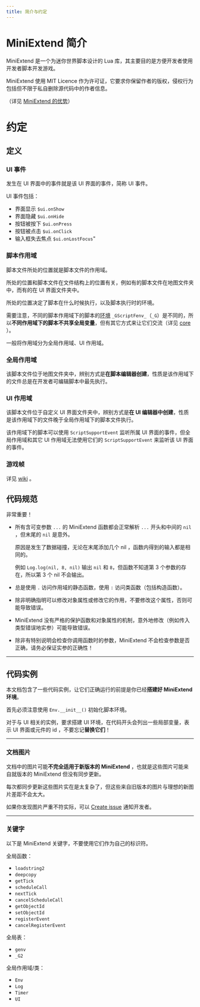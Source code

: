 ```yaml
---
title: 简介与约定
---
```




# MiniExtend 简介

MiniExtend 是一个为<span title="理论上支持任何使用迷你世界引擎的软件，例如迷你编程">迷你世界</span>脚本设计的 Lua 库，其主要目的是方便开发者使用开发者脚本开发游戏。

MiniExtend 使用 MIT Licence 作为许可证，它要求你保留作者的版权，侵权行为包括但不限于私自删除源代码中的作者信息。

（详见 [MiniExtend 的优势](../README.md#使用-MiniExtend-的理由)）

# 约定

## 定义

### UI 事件

发生在 UI 界面中的事件就是该 UI 界面的事件，简称 UI 事件。

UI 事件包括：

- 界面显示 `$ui.onShow`
- 界面隐藏 `$ui.onHide`
- 按钮被按下 `$ui.onPress`
- 按钮被点击 `$ui.onClick`
- 输入框失去焦点 `$ui.onLostFocus`"

### 脚本作用域

脚本文件所处的位置就是脚本文件的作用域。

所处的位置和脚本文件在文件结构上的位置有关，例如有的脚本文件在<span title="这里包括子文件夹，后同">地图文件夹</span>中，而有的在 UI 界面文件夹中。

所处的位置决定了脚本在什么时候执行，以及脚本执行时的环境。

需要注意，不同的脚本作用域下的脚本的[环境](http://www.lua.org/manual/5.1/manual.html#2.9) `_GScriptFenv_`（`_G`）是不同的，所以**不同作用域下的脚本不共享全局变量**，但有其它方式来让它们交流（详见 [core](../api/core) ）。

一般将作用域分为全局作用域、UI 作用域。

### 全局作用域

该脚本文件位于地图文件夹中，辨别方式是**在脚本编辑器创建**，性质是该作用域下的文件总是在开发者<span title="这里忽略插件包，因为没有严谨测试">可编辑脚本</span>中最先执行。

### UI 作用域

该脚本文件位于自定义 UI 界面文件夹中，辨别方式是**在 UI 编辑器中创建**，性质是该作用域下的文件晚于全局作用域下的脚本文件执行。

该作用域下的脚本可以使用 `ScriptSupportEvent` 监听所属 UI 界面的事件，但全局作用域和其它 UI 作用域无法使用它们的 `ScriptSupportEvent` 来监听该 UI 界面的事件。

### 游戏帧

详见 [wiki](https://github.com/Mini-World-Dev-Org/Mini-World-Wiki/wiki/mechanism-tick) 。


## 代码规范

非常重要！

- 所有含可变参数 `...` 的 MiniExtend 函数都会正常解析 `...` 开头和中间的 `nil` ，但末尾的 `nil` 是意外。

  原因是发生了数据碰撞，无论在末尾添加几个 nil ，函数内得到的输入都是相同的。

  例如 `Log.log(nil, 8, nil)` 输出 `nil` 和 `8`，但函数不知道第 3 个参数的存在，所以第 3 个 nil 不会输出。

- 总是使用 `.` 访问作用域的静态函数，使用 `:` 访问类函数（包括构造函数）。

- 除非明确指明可以修改对象属性或修改它的作用，不要修改这个属性，否则可能导致错误。

- MiniExtend 没有严格的保护函数和对象属性的机制，意外地修改（例如传入类型错误地实参）可能导致错误。

- 除非有特别说明会检查你调用函数时的参数，MiniExtend 不会检查参数是否正确，请务必保证实参的正确性！

---

## 代码实例

本文档包含了一些代码实例，让它们正确运行的前提是你已经**搭建好 MiniExtend 环境**。

首先必须注意使用 `Env.__init__()` 初始化脚本环境。

对于与 UI 相关的实例，要求搭建 UI 环境，在代码开头会列出一些局部变量，表示 UI 界面或元件的 id ，不要忘记**替换它们**！

---

### 文档图片

文档中的图片可能**不完全适用于新版本的 MiniExtend** ，也就是这些图片可能来自就版本的 MiniExtend 但没有同步更新。

每次都同步更新这些图片实在是太复杂了，但这些来自旧版本的图片与理想的新图片差距不会太大。

如果你发现图片严重不符实际，可以 [Create issue](https://github.com/0-0000/MiniExtend/issues/new) 通知开发者。

---

### 关键字

以下是 MiniExtend 关键字，不要使用它们作为自己的标识符。

全局函数：

- `loadstring2`
- `deepcopy`
- `getTick`
- `scheduleCall`
- `nextTick`
- `cancelScheduleCall`
- `getObjectId`
- `setObjectId`
- `registerEvent`
- `cancelRegisterEvent`

全局表：

- `genv`
- `_G2`

全局作用域/类：

- `Env`
- `Log`
- `Timer`
- `UI`